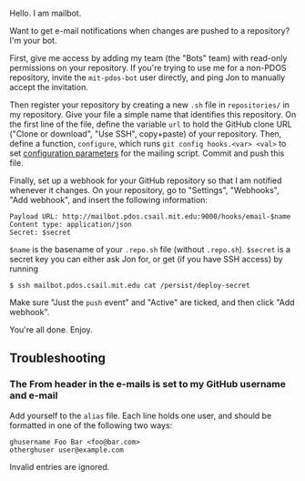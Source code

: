 Hello. I am mailbot.

Want to get e-mail notifications when changes are pushed to a
repository? I'm your bot.

First, give me access by adding my team (the "Bots" team) with read-only
permissions on your repository. If you're trying to use me for a
non-PDOS repository, invite the `mit-pdos-bot` user directly, and ping
Jon to manually accept the invitation.

Then register your repository by creating a new `.sh` file in
`repositories/` in my repository. Give your file a simple name that
identifies this repository. On the first line of the file, define the
variable `url` to hold the GitHub clone URL ("Clone or download", "Use
SSH", copy+paste) of your repository. Then, define a function,
`configure`, which runs `git config hooks.<var> <val>` to set
[configuration
parameters](https://github.com/git/git/blob/master/contrib/hooks/post-receive-email#L41)
for the mailing script. Commit and push this file.

Finally, set up a webhook for your GitHub repository so that I am
notified whenever it changes. On your repository, go to "Settings",
"Webhooks", "Add webhook", and insert the following information:
```
Payload URL: http://mailbot.pdos.csail.mit.edu:9000/hooks/email-$name
Content type: application/json
Secret: $secret
```
`$name` is the basename of your `.repo.sh` file (without `.repo.sh`).
`$secret` is a secret key you can either ask Jon for, or get (if you
have SSH access) by running
```console
$ ssh mailbot.pdos.csail.mit.edu cat /persist/deploy-secret
```

Make sure "Just the `push` event" and "Active" are ticked, and then
click "Add webhook".

You're all done. Enjoy.

## Troubleshooting

### The From header in the e-mails is set to my GitHub username and e-mail

Add yourself to the `alias` file. Each line holds one user, and should
be formatted in one of the following two ways:

```
ghusername Foo Bar <foo@bar.com>
otherghuser user@example.com
```

Invalid entries are ignored.
